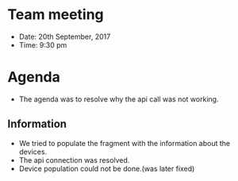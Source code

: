 # Team meeting
* Date: 20th September, 2017
* Time: 9:30 pm

# Agenda
* The agenda was to resolve why the api call was not working.

## Information

* We tried to populate the fragment with the information about the devices.
* The api connection was resolved.
* Device population could not be done.(was later fixed) 
